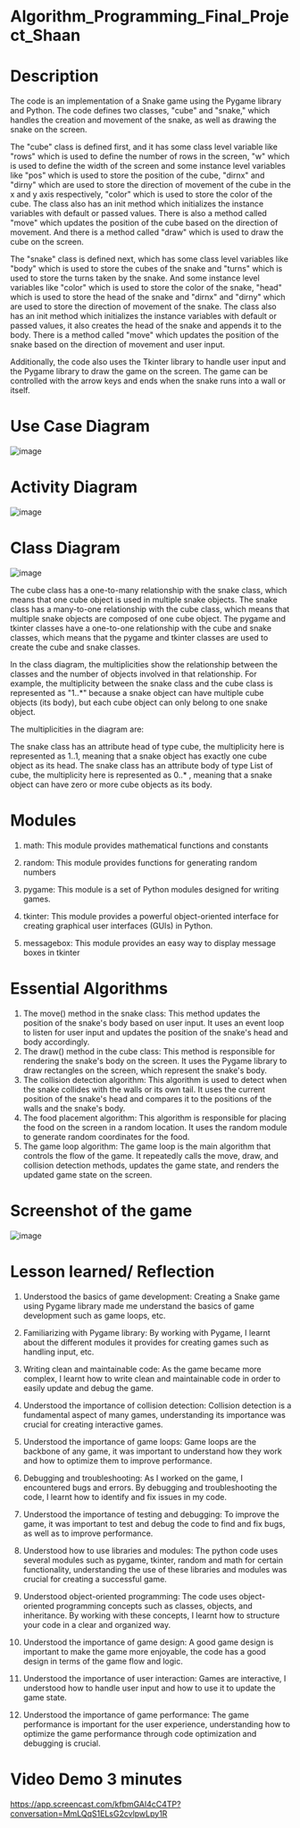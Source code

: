 # Algorithm_Programming_Final_Project_Shaan


# Description

The code is an implementation of a Snake game using the Pygame library and Python. The code defines two classes, "cube" and "snake," which handles the creation and movement of the snake, as well as drawing the snake on the screen.

The "cube" class is defined first, and it has some class level variable like "rows" which is used to define the number of rows in the screen, "w" which is used to define the width of the screen and some instance level variables like "pos" which is used to store the position of the cube, "dirnx" and "dirny" which are used to store the direction of movement of the cube in the x and y axis respectively, "color" which is used to store the color of the cube. The class also has an init method which initializes the instance variables with default or passed values. There is also a method called "move" which updates the position of the cube based on the direction of movement. And there is a method called "draw" which is used to draw the cube on the screen.

The "snake" class is defined next, which has some class level variables like "body" which is used to store the cubes of the snake and "turns" which is used to store the turns taken by the snake. And some instance level variables like "color" which is used to store the color of the snake, "head" which is used to store the head of the snake and "dirnx" and "dirny" which are used to store the direction of movement of the snake. The class also has an init method which initializes the instance variables with default or passed values, it also creates the head of the snake and appends it to the body. There is a method called "move" which updates the position of the snake based on the direction of movement and user input.

Additionally, the code also uses the Tkinter library to handle user input and the Pygame library to draw the game on the screen. The game can be controlled with the arrow keys and ends when the snake runs into a wall or itself.

# Use Case Diagram

![image](https://user-images.githubusercontent.com/114371881/212548874-021ccfd9-e3ab-4b6d-bb10-3ad6d9c4000f.png)

# Activity Diagram

![image](https://user-images.githubusercontent.com/114371881/212548933-8dfbd512-eeb1-4eb1-9e24-191713763671.png)


# Class Diagram

![image](https://user-images.githubusercontent.com/114371881/212548795-a1c1c111-b89a-415f-a0f0-7945d5497716.png)

The cube class has a one-to-many relationship with the snake class, which means that one cube object is used in multiple snake objects.
The snake class has a many-to-one relationship with the cube class, which means that multiple snake objects are composed of one cube object.
The pygame and tkinter classes have a one-to-one relationship with the cube and snake classes, which means that the pygame and tkinter classes are used to create the cube and snake classes.

In the class diagram, the multiplicities show the relationship between the classes and the number of objects involved in that relationship. For example, the multiplicity between the snake class and the cube class is represented as "1..*" because a snake object can have multiple cube objects (its body), but each cube object can only belong to one snake object.

The multiplicities in the diagram are:

The snake class has an attribute head of type cube, the multiplicity here is represented as 1..1, meaning that a snake object has exactly one cube object as its head.
The snake class has an attribute body of type List of cube, the multiplicity here is represented as 0..* , meaning that a snake object can have zero or more cube objects as its body.

# Modules
1. math: This module provides mathematical functions and constants

2. random: This module provides functions for generating random numbers

3. pygame: This module is a set of Python modules designed for writing games. 

4. tkinter: This module provides a powerful object-oriented interface for creating graphical user interfaces (GUIs) in Python.

5. messagebox: This module provides an easy way to display message boxes in tkinter

# Essential Algorithms
1. The move() method in the snake class: This method updates the position of the snake's body based on user input. It uses an event loop to listen for user input and updates the position of the snake's head and body accordingly.
2. The draw() method in the cube class: This method is responsible for rendering the snake's body on the screen. It uses the Pygame library to draw rectangles on the screen, which represent the snake's body.
3. The collision detection algorithm: This algorithm is used to detect when the snake collides with the walls or its own tail. It uses the current position of the snake's head and compares it to the positions of the walls and the snake's body.
4. The food placement algorithm: This algorithm is responsible for placing the food on the screen in a random location. It uses the random module to generate random coordinates for the food.
5. The game loop algorithm: The game loop is the main algorithm that controls the flow of the game. It repeatedly calls the move, draw, and collision detection methods, updates the game state, and renders the updated game state on the screen.


# Screenshot of the game
![image](https://user-images.githubusercontent.com/114371881/212542982-de8d921b-26a8-454e-936c-866c40bcc20f.png)


# Lesson learned/ Reflection

1. Understood the basics of game development: Creating a Snake game using Pygame library made me understand the basics of game development such as game loops, etc.

2. Familiarizing with Pygame library: By working with Pygame, I learnt about the different modules it provides for creating games such as handling input, etc.

3. Writing clean and maintainable code: As the game became more complex, I learnt how to write clean and maintainable code in order to easily update and debug the game.

4. Understood the importance of collision detection: Collision detection is a fundamental aspect of many games, understanding its importance was crucial for creating interactive games.

5. Understood the importance of game loops: Game loops are the backbone of any game, it was important to understand how they work and how to optimize them to improve performance.

6. Debugging and troubleshooting: As I worked on the game, I encountered bugs and errors. By debugging and troubleshooting the code, I learnt how to identify and fix issues in my code.

7. Understood the importance of testing and debugging: To improve the game, it was important to test and debug the code to find and fix bugs, as well as to improve performance.

8. Understood how to use libraries and modules: The python code uses several modules such as pygame, tkinter, random and math for certain functionality, understanding the use of these libraries and modules was crucial for creating a successful game.

9. Understood object-oriented programming: The code uses object-oriented programming concepts such as classes, objects, and inheritance. By working with these concepts, I learnt how to structure your code in a clear and organized way.

10. Understood the importance of game design: A good game design is important to make the game more enjoyable, the code has a good design in terms of the game flow and logic.

11. Understood the importance of user interaction: Games are interactive, I understood how to handle user input and how to use it to update the game state.

12. Understood the importance of game performance: The game performance is important for the user experience, understanding how to optimize the game performance through code optimization and debugging is crucial.

# Video Demo 3 minutes

https://app.screencast.com/kfbmGAl4cC4TP?conversation=MmLQqS1ELsG2cvlpwLpy1R
